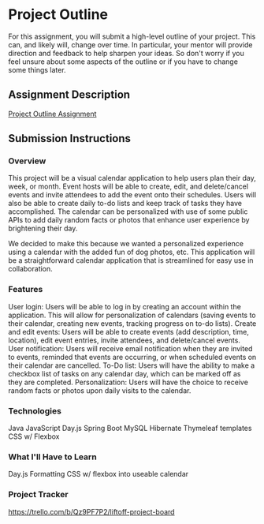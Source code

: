 # Project Outline
For this assignment, you will submit a high-level outline of your project. This can, and likely will, change over time. In particular, your mentor will provide direction and feedback to help sharpen your ideas. So don't worry if you feel unsure about some aspects of the outline or if you have to change some things later.

## Assignment Description
[Project Outline Assignment](https://education.launchcode.org/liftoff/modules/assignments/project-outline)

## Submission Instructions

### Overview
This project will be a visual calendar application to help users plan their day, week, or month. Event hosts will be able to create, edit, and delete/cancel events and invite attendees to add the event onto their schedules. Users will also be able to create daily to-do lists and keep track of tasks they have accomplished. The calendar can be personalized with use of some public APIs to add daily random facts or photos that enhance user experience by brightening their day.

We decided to make this because we wanted a personalized experience using a calendar with the added fun of dog photos, etc. This application will be a straightforward calendar application that is streamlined for easy use in collaboration.
### Features
User login: Users will be able to log in by creating an account within the application. This will allow for personalization of calendars (saving events to their calendar, creating new events, tracking progress on to-do lists).
Create and edit events: Users will be able to create events (add description, time, location), edit event entries, invite attendees, and delete/cancel events.
User notification: Users will receive email notification when they are invited to events, reminded that events are occurring, or when scheduled events on their calendar are cancelled.
To-Do list: Users will have the ability to make a checkbox list of tasks on any calendar day, which can be marked off as they are completed.
Personalization: Users will have the choice to receive random facts or photos upon daily visits to the calendar.
### Technologies
Java
JavaScript
Day.js
Spring Boot
MySQL
Hibernate
Thymeleaf templates
CSS w/ Flexbox
### What I'll Have to Learn
Day.js
Formatting CSS w/ flexbox into useable calendar
### Project Tracker
https://trello.com/b/Qz9PF7P2/liftoff-project-board
